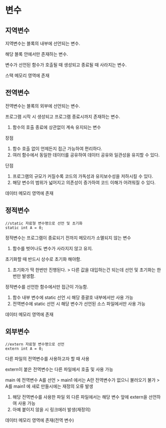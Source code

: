# 변수

## 지역변수
지역변수는 블록의 내부에 선언되는 변수.

해당 블록 안에서만 존재하는 변수.

변수가 선언된 함수가 호출될 때 생성되고 종료될 때 사라지는 변수.

스택 메모리 영역에 존재

## 전역변수
전역변수는 블록의 외부에 선언되는 변수.

프로그램 시작 시 생성되고 프로그램 종료시까지 존재하는 변수.
1. 함수의 호출 종료에 상관없이 계속 유지되는 변수

장점
1. 함수 호출 없이 언제든지 접근 가능하여 편리하다.
2. 여러 함수에서 동일한 데이터를 공유하여 데이터 공유와 일관성을 유지할 수 있다.

단점
1. 프로그램의 규모가 커질수록 코드의 가독성과 유지보수성을 저하시킬 수 있다.
2. 해당 변수의 범위가 넓어지고 의존성이 증가하여 코드 이해가 어려워질 수 있다.

데이터 메모리 영역에 존재

## 정적변수
```
//static 자료형 변수명으로 선언 및 초기화
static int A = 0;
```
정적변수는 프로그램이 종료되기 전까지 메모리가 소멸되지 않는 변수
1. 함수를 벗어나도 변수가 사라지지 않고 유지.

초기화할 때 반드시 상수로 초기화 해야함.
1. 초기화가 딱 한번만 진행된다. > 다른 값을 대입하는건 되는데 선언 및 초기화는 한번만 발생함.

정적변수를 선언한 함수에서만 접근이 가능함.
1. 함수 내부 변수에 static 선언 시 해당 중괄호 내부에서만 사용 가능
2. 전역변수에 static 선언 시 해당 변수가 선언된 소스 파일에서만 사용 가능

데이터 메모리 영역에 존재

## 외부변수
```
//extern 자료형 변수명으로 선언
extern int A = 0;
```
다른 파일의 전역변수를 사용하고자 할 때 사용

extern이 붙은 전역변수는 다른 파일에서 호출 및 사용 가능

main 에 전역변수 A를 선언 > main1 에서는 A란 전역변수가 없으니 불러오기 불가 > A를 main1 에 새로 만들시에는 재정의 오류 발생
1. 해당 전역변수를 사용한 파일 외 다른 파일에서는 해당 변수 앞에 extern을 선언하여 사용 가능
2. 아예 붙이지 않을 시 링크에러 발생(재정의)

데이터 메모리 영역에 존재(전역 변수)
